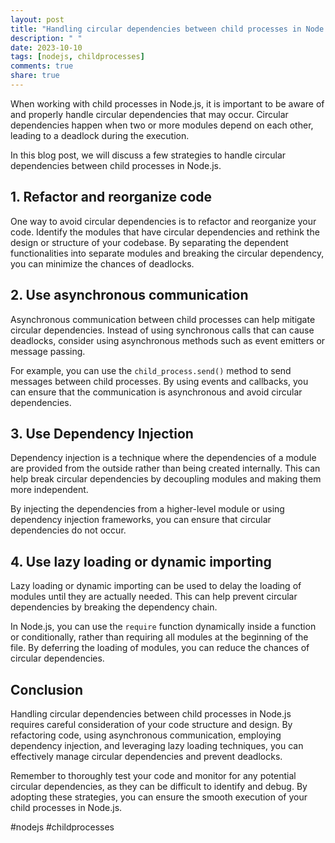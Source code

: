 ```yaml
---
layout: post
title: "Handling circular dependencies between child processes in Node.js"
description: " "
date: 2023-10-10
tags: [nodejs, childprocesses]
comments: true
share: true
---
```


When working with child processes in Node.js, it is important to be aware of and properly handle circular dependencies that may occur. Circular dependencies happen when two or more modules depend on each other, leading to a deadlock during the execution.

In this blog post, we will discuss a few strategies to handle circular dependencies between child processes in Node.js.

## 1. Refactor and reorganize code

One way to avoid circular dependencies is to refactor and reorganize your code. Identify the modules that have circular dependencies and rethink the design or structure of your codebase. By separating the dependent functionalities into separate modules and breaking the circular dependency, you can minimize the chances of deadlocks.

## 2. Use asynchronous communication

Asynchronous communication between child processes can help mitigate circular dependencies. Instead of using synchronous calls that can cause deadlocks, consider using asynchronous methods such as event emitters or message passing.

For example, you can use the `child_process.send()` method to send messages between child processes. By using events and callbacks, you can ensure that the communication is asynchronous and avoid circular dependencies.

## 3. Use Dependency Injection

Dependency injection is a technique where the dependencies of a module are provided from the outside rather than being created internally. This can help break circular dependencies by decoupling modules and making them more independent.

By injecting the dependencies from a higher-level module or using dependency injection frameworks, you can ensure that circular dependencies do not occur.

## 4. Use lazy loading or dynamic importing

Lazy loading or dynamic importing can be used to delay the loading of modules until they are actually needed. This can help prevent circular dependencies by breaking the dependency chain.

In Node.js, you can use the `require` function dynamically inside a function or conditionally, rather than requiring all modules at the beginning of the file. By deferring the loading of modules, you can reduce the chances of circular dependencies.

## Conclusion

Handling circular dependencies between child processes in Node.js requires careful consideration of your code structure and design. By refactoring code, using asynchronous communication, employing dependency injection, and leveraging lazy loading techniques, you can effectively manage circular dependencies and prevent deadlocks.

Remember to thoroughly test your code and monitor for any potential circular dependencies, as they can be difficult to identify and debug. By adopting these strategies, you can ensure the smooth execution of your child processes in Node.js.

#nodejs #childprocesses